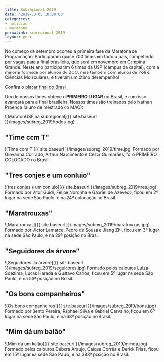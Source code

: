 ```yaml
---
title: Subregional 2019
date: '2019-10-05 10:00:00'
categories:
- noticias
- maratona
permalink: subregional-2019
layout: post
---
```


No começo de setembro ocorreu a primeira fase da Maratona de Programação. Participaram quase 700 times em todo o país, competindo por vagas para a final brasileira, que será em novembro em Campina Grande. Neste ano participaram 6 times da USP (campus da capital), com a maioria formada por alunos do BCC, mas também com alunos da Poli e Ciências Moleculares, e tiveram um ótimo desempenho!

Confira o [placar final do Brasil](http://maratona.ime.usp.br/primfase19/reports/ScoreBrasil.html?#).

Um de nossos times obteve o **PRIMEIRO LUGAR** no Brasil, e com isso avançará para a final brasileira. Nossos times são treinados pelo Nathan Proença (aluno de mestrado do MAC):

![MaratonUSP na subregional]({{ site.baseurl }}/images/subreg_2019/todos.jpg)

## "Time com T"
![Time com T]({{ site.baseurl }}/images/subreg_2019/time.jpg)
Formado por Giovanna Conrado, Arthur Nascimento e Cezar Guimarães, foi o PRIMEIRO COLOCADO no Brasil!

## "Tres conjes e um conluio"
![tres conjes e um conluio]({{ site.baseurl }}/images/subreg_2019/tres.jpg)
Formado por Vitor Guidi, Felipe Noronha e Gabriel de Azevedo, ficou em 2º lugar na sede São Paulo, e na 24ª colocação no Brasil.

## "Maratrouxas"
![Maratrouxas]({{ site.baseurl }}/images/subreg_2019/maratrouxas.jpg)
Formado por Victor Lamarca, Pedro de Sousa e Jiang Zhi, ficou em 3º lugar na sede São Paulo, e na 29ª posição no Brasil.

## "Seguidores da árvore"
![Seguidores da árvore]({{ site.baseurl }}/images/subreg_2019/seguidores.jpg)
Formado pelos calouros Luiza Soezima, Lucas Harada e Gustavo Carlos, ficou em 5º lugar na sede São Paulo, e na 50ª posição no Brasil.

## "Os bons companheiros"
![Os bons companheiros]({{ site.baseurl }}/images/subreg_2019/bons.jpg)
Formado por Bento Pereira, Raphael Silva e Gabriel Carvalho, ficou em 6º lugar na sede São Paulo, e na 68ª posição no Brasil.

## "Mim dá um balão"
![Mim dá um balão]({{ site.baseurl }}/images/subreg_2019/mimda.jpg)
Formado pelos calouros Débora Araujo, Caique Corrêa e Derick Frias, ficou em 15º lugar na sede São Paulo, e na 383ª posição no Brasil.
